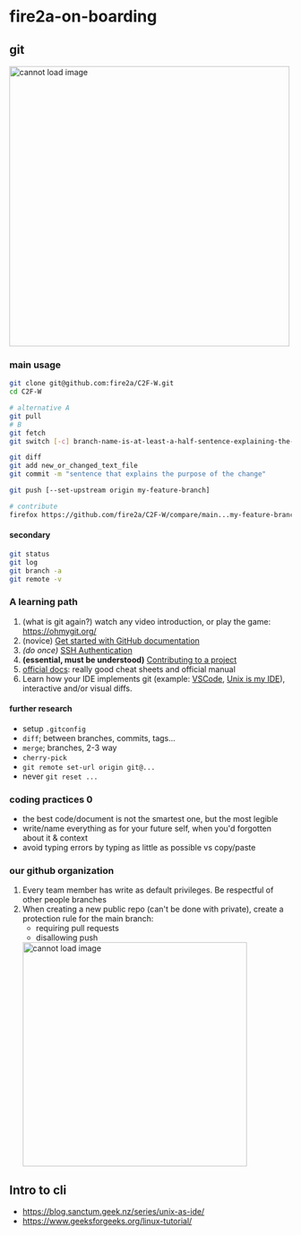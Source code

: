 # fire2a-on-boarding

## git
<img src="https://imgs.xkcd.com/comics/git_2x.png"  alt='cannot load image' width="500px" >

### main usage
```bash
git clone git@github.com:fire2a/C2F-W.git
cd C2F-W

# alternative A
git pull
# B
git fetch 
git switch [-c] branch-name-is-at-least-a-half-sentence-explaining-the-feature/issue [main]

git diff
git add new_or_changed_text_file
git commit -m "sentence that explains the purpose of the change"

git push [--set-upstream origin my-feature-branch]

# contribute
firefox https://github.com/fire2a/C2F-W/compare/main...my-feature-branch
```
#### secondary
```bash
git status
git log
git branch -a
git remote -v
```

### A learning path

1. (what is git again?) watch any video introduction, or play the game: https://ohmygit.org/
2. (novice) [Get started with GitHub documentation](https://docs.github.com/en/get-started/)
3. _(do once)_ [SSH Authentication](https://docs.github.com/en/authentication/connecting-to-github-with-ssh/generating-a-new-ssh-key-and-adding-it-to-the-ssh-agent)
4. __(essential, must be understood)__ [Contributing to a project](https://docs.github.com/en/get-started/exploring-projects-on-github/contributing-to-a-project)
5. [official docs](https://git-scm.com/doc): really good cheat sheets and official manual
6. Learn how your IDE implements git (example: [VSCode](https://code.visualstudio.com/docs/sourcecontrol/overview), [Unix is my IDE](https://blog.sanctum.geek.nz/series/unix-as-ide/)), interactive and/or visual diffs.

   
#### further research
- setup `.gitconfig`
- `diff`; between branches, commits, tags...
- `merge`; branches, 2-3 way
- `cherry-pick`
- `git remote set-url origin git@...`
- never `git reset ...`

### coding practices 0
- the best code/document is not the smartest one, but the most legible
- write/name everything as for your future self, when you'd forgotten about it & context
- avoid typing errors by typing as little as possible vs copy/paste
  
### our github organization
1. Every team member has write as default privileges. Be respectful of other people branches
2. When creating a new public repo (can't be done with private), create a protection rule for the main branch:
   - requiring pull requests
   - disallowing push
   <img src="https://github.com/user-attachments/assets/573f21f8-b666-4164-9baa-9bc511051c0b"  alt='cannot load image' width="400px" >

## Intro to cli
- https://blog.sanctum.geek.nz/series/unix-as-ide/
- https://www.geeksforgeeks.org/linux-tutorial/
